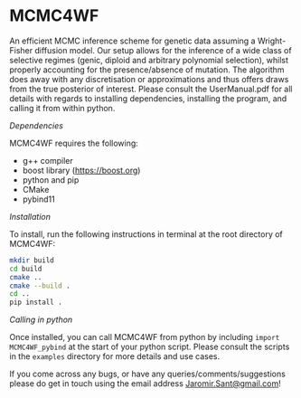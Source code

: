 # MCMC4WF
An efficient MCMC inference scheme for genetic data assuming a Wright-Fisher diffusion model. Our setup allows for the inference of a wide class of selective regimes (genic, diploid and arbitrary polynomial selection), whilst properly accounting for the presence/absence of mutation. The algorithm does away with any discretisation or approximations and thus offers draws from the true posterior of interest. Please consult the UserManual.pdf for all details with regards to installing dependencies, installing the program, and calling it from within python.

*Dependencies*

MCMC4WF requires the following:

- g++ compiler
- boost library (https://boost.org)
- python and pip
- CMake
- pybind11

*Installation*

To install, run the following instructions in terminal at the root directory of MCMC4WF:

```bash
mkdir build
cd build
cmake ..
cmake --build .
cd ..
pip install .
```

*Calling in python*

Once installed, you can call MCMC4WF from python by including
`import MCMC4WF_pybind`
at the start of your python script. Please consult the scripts in the `examples` directory for more details and use cases.

If you come across any bugs, or have any queries/comments/suggestions please do get in touch using the email address Jaromir.Sant@gmail.com!